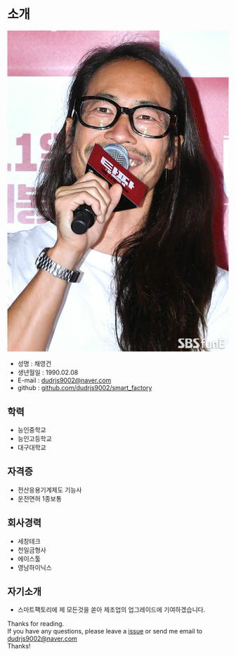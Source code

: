 # 소개
 ![Image of Yaktocat](https://github.com/dudrjs9002/smart_factory/blob/master/12.jpg)
  * 성명 : 채영건
  * 생년월일 : 1990.02.08
  * E-mail : dudrjs9002@naver.com
  * github : [github.com/dudrjs9002/smart_factory](https://github.com/dudrjs9002/smart_factory)
  
##  학력
- 능인중학교
- 능인고등학교
- 대구대학교

##  자격증
- 전산응용기계제도 기능사
- 운전면허 1종보통

##  회사경력
- 세창테크
- 천일금형사
- 에이스툴
- 영남하이닉스

##  자기소개
 - 스마트팩토리에 제 모든것을 쏟아 제조업의 업그레이드에 기여하겠습니다.

Thanks for reading. <br/>
If you have any questions, please leave a [issue](https://https://github.com/dudrjs9002/smart_factory/%EC%9D%B4%EB%A0%A5%EC%84%9C.md) or send me email to  dudrjs9002@naver.com<br/>
Thanks!
